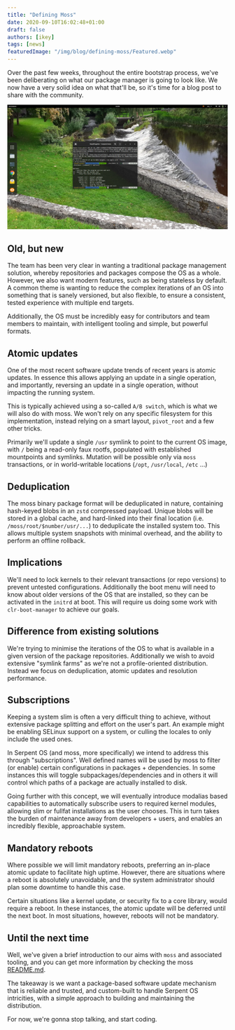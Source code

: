 ```yaml
---
title: "Defining Moss"
date: 2020-09-10T16:02:48+01:00
draft: false
authors: [ikey]
tags: [news]
featuredImage: "/img/blog/defining-moss/Featured.webp"
---
```


Over the past few weeks, throughout the entire bootstrap process, we've
been deliberating on what our package manager is going to look like. We
now have a very solid idea on what that'll be, so it's time for a blog
post to share with the community.

<more></more>

![Initial moss prototype CLI](./Featured.webp)

## Old, but new

The team has been very clear in wanting a traditional package management solution,
whereby repositories and packages compose the OS as a whole. However, we also
want modern features, such as being stateless by default. A common theme
is wanting to reduce the complex iterations of an OS into something that
is sanely versioned, but also flexible, to ensure a consistent, tested
experience with multiple end targets.

Additionally, the OS must be incredibly easy for contributors and team members
to maintain, with intelligent tooling and simple, but powerful formats.

## Atomic updates

One of the most recent software update trends of recent years is atomic updates.
In essence this allows applying an update in a single operation, and importantly,
reversing an update in a single operation, without impacting the running system.

This is typically achieved using a so-called `A/B switch`, which is what we will
also do with moss. We won't rely on any specific filesystem for this implementation,
instead relying on a smart layout, `pivot_root` and a few other tricks.

Primarily we'll update a single `/usr` symlink to point to the current OS image,
with `/` being a read-only faux rootfs, populated with established mountpoints
and symlinks. Mutation will be possible only via `moss` transactions, or in
world-writable locations (`/opt`, `/usr/local`, `/etc` ...)

## Deduplication

The moss binary package format will be deduplicated in nature, containing hash-keyed
blobs in an `zstd` compressed payload. Unique blobs will be stored in a global cache,
and hard-linked into their final location (i.e. `/moss/root/$number/usr/...`) to
deduplicate the installed system too. This allows multiple system snapshots with
minimal overhead, and the ability to perform an offline rollback.

## Implications

We'll need to lock kernels to their relevant transactions (or repo versions) to prevent
untested configurations. Additionally the boot menu will need to know about older versions
of the OS that are installed, so they can be activated in the `initrd` at boot. This
will require us doing some work with `clr-boot-manager` to achieve our goals.

## Difference from existing solutions

We're trying to minimise the iterations of the OS to what is available in a given version
of the package repositories. Additionally we wish to avoid extensive "symlink farms"
as we're not a profile-oriented distribution. Instead we focus on deduplication, atomic
updates and resolution performance.

## Subscriptions

Keeping a system slim is often a very difficult thing to achieve, without extensive
package splitting and effort on the user's part. An example might be enabling SELinux
support on a system, or culling the locales to only include the used ones.

In Serpent OS (and moss, more specifically) we intend to address this through "subscriptions".
Well defined names will be used by moss to filter (or enable) certain configurations
in packages + dependencies. In some instances this will toggle subpackages/dependencies
and in others it will control which paths of a package are actually installed to disk.

Going further with this concept, we will eventually introduce modalias based capabilities
to automatically subscribe users to required kernel modules, allowing slim or fullfat
installations as the user chooses. This in turn takes the burden of maintenance away
from developers + users, and enables an incredibly flexible, approachable system.

## Mandatory reboots

Where possible we will limit mandatory reboots, preferring an in-place atomic update
to facilitate high uptime. However, there are situations where a reboot is absolutely
unavoidable, and the system administrator should plan some downtime to handle this
case.

Certain situations like a kernel update, or security fix to a core library, would
require a reboot. In these instances, the atomic update will be deferred until the
next boot. In most situations, however, reboots will not be mandatory.

## Until the next time

Well, we've given a brief introduction to our aims with `moss` and associated tooling,
and you can get more information by checking the moss [README.md](https://github.com/serpent-linux/moss/blob/main/README.md).

The takeaway is we want a package-based software update mechanism that is
reliable and trusted, and custom-built to handle Serpent OS intricities,
with a simple approach to building and maintaining the distribution.

For now, we're gonna stop talking, and start coding.
